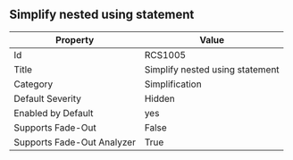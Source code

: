 ## Simplify nested using statement

Property | Value
--- | --- 
Id | RCS1005
Title | Simplify nested using statement
Category | Simplification
Default Severity | Hidden
Enabled by Default | yes
Supports Fade-Out | False
Supports Fade-Out Analyzer | True

